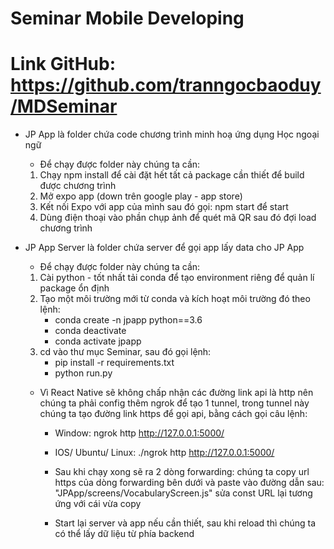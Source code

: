 # Seminar Mobile Developing
# Link GitHub: https://github.com/tranngocbaoduy/MDSeminar
- JP App là folder chứa code chương trình minh hoạ ứng dụng Học ngoại ngữ
    * Để chạy được folder này chúng ta cần:
    1. Chạy npm install để cài đặt hết tất cả package cần thiết để build được chương trình
    2. Mở expo app (down trên google play - app store) 
    3. Kết nối Expo với app của mình sau đó gọi: npm start để start 
    4. Dùng điện thoại vào phần chụp ảnh để quét mã QR sau đó đợi load chương trình
- JP App Server là folder chứa server để gọi app lấy data cho JP App 
    * Để chạy được folder này chúng ta cần:
    1. Cài python - tốt nhất tải conda để tạo environment riêng để quản lí package ổn định
    2. Tạo một môi trường mới từ conda và kích hoạt môi trường đó theo lệnh:
        - conda create -n jpapp python==3.6 
        - conda deactivate
        - conda activate jpapp 
    3. cd vào thư mục Seminar, sau đó gọi lệnh: 
        - pip install -r requirements.txt
        - python run.py

    * Vì React Native sẽ không chấp nhận các đường link api là http nên chúng ta phải config thêm ngrok để tạo 1 tunnel, trong tunnel này chúng ta tạo đường link https để gọi api, bằng cách gọi câu lệnh: 

        - Window: ngrok http http://127.0.0.1:5000/
        - IOS/ Ubuntu/ Linux:  ./ngrok http http://127.0.0.1:5000/

        - Sau khi chạy xong sẽ ra 2 dòng forwarding: chúng ta copy url https của dòng forwarding bên dưới và paste vào đường dẫn sau: 
        "JPApp/screens/VocabularyScreen.js" sửa const URL lại tương ứng với cái vừa copy

        - Start lại server và app nếu cần thiết, sau khi reload thì chúng ta có thể lấy dữ liệu từ phía backend 

